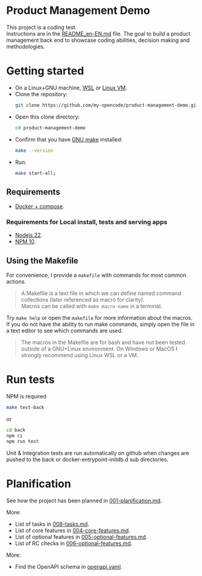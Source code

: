 # Product Management Demo

This project is a coding test. \
Instructions are in the [README_en-EN.md](./README_en-EN.md) file. The goal  to build a product management back end to showcase coding abilities, decision making and methodologies.

# Getting started

- On a Linux+GNU machine, [WSL](https://learn.microsoft.com/en-us/windows/wsl/install) or [Linux VM](https://dev.to/iaadidev/linux-virtualization-simple-guide-for-new-users-2hdh).
- Clone the repository:
  ```bash
  git clone https://github.com/my-opencode/product-management-demo.git
  ```
- Open this clone directory:
  ```bash
  cd product-management-demo
  ```
- Confirm that you have [GNU make](https://www.incredibuild.com/integrations/gnu-make) installed:
  ```bash
  make --version
  ```
- Run:
  ```bash
  make start-all;
  ```

## Requirements

- [Docker + compose](https://docs.docker.com/compose/install/).

### Requirements for Local install, tests and serving apps

- [Nodejs 22](https://nodejs.org/en/download/package-manager).
- [NPM 10](https://nodejs.org/en/download/package-manager).

## Using the Makefile

For convenience, I provide a `makefile` with commands for most common actions.

> A Makefile is a text file in which we can define named command collections (later referenced as macro for clarity). \
Macros can be called with `make macro-name` in a terminal.

Try `make help` or open the `makefile` for more information about the macros.
If you do not have the ability to run make commands, simply open the file in a text editor to see which commands are used.

> The macros in the Makefile are for bash and have not been tested outside of a GNU+Linux environment.
On Windows or MacOS I strongly recommend using Linux WSL or a VM.

# Run tests

NPM is required

```bash
make test-back
```
or
```bash
cd back
npm ci
npm run test
```

Unit & Integration tests are run automatically on github when changes are pushed to the back or docker-entrypoint-initdb.d sub directories.

# Planification

See how the project has been planned in [001-planification.md](./doc/001-planification.md).

More:
- List of tasks in [008-tasks.md](./doc/008-tasks.md).
- List of core features in [004-core-features.md](./doc/004-core-features.md).
- List of optional features in [005-optional-features.md](./doc/005-optional-features.md).
- List of RC checks in [006-optional-features.md](./doc/006-release-candidate.md).

More:
- Find the OpenAPI schema in [openapi.yaml](./back/openapi.yaml).
